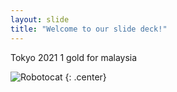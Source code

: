 ```yaml
---
layout: slide
title: "Welcome to our slide deck!"
---
```


Tokyo 2021 1 gold for malaysia

![Robotocat](https://octodex.github.com/images/Robotocat.png)
{: .center}
